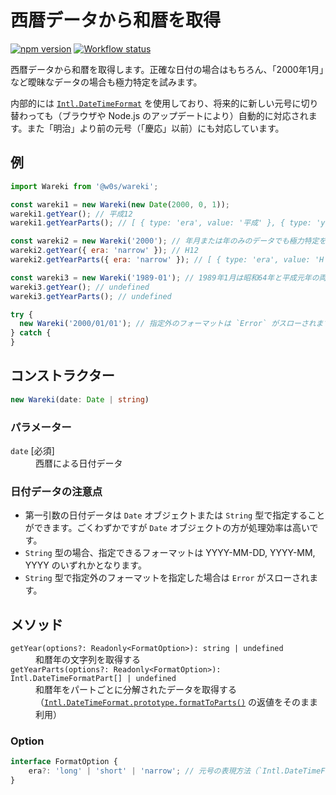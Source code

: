 # 西暦データから和暦を取得

[![npm version](https://badge.fury.io/js/%40w0s%2Fwareki.svg)](https://www.npmjs.com/package/@w0s/wareki)
[![Workflow status](https://github.com/SaekiTominaga/js-library/actions/workflows/wareki.yml/badge.svg)](https://github.com/SaekiTominaga/js-library/actions/workflows/wareki.yml)

西暦データから和暦を取得します。正確な日付の場合はもちろん、「2000年1月」など曖昧なデータの場合も極力特定を試みます。

内部的には [`Intl.DateTimeFormat`](https://developer.mozilla.org/ja/docs/Web/JavaScript/Reference/Global_Objects/Intl/DateTimeFormat) を使用しており、将来的に新しい元号に切り替わっても（ブラウザや Node.js のアップデートにより）自動的に対応されます。また「明治」より前の元号（「慶応」以前）にも対応しています。

## 例

```JavaScript
import Wareki from '@w0s/wareki';

const wareki1 = new Wareki(new Date(2000, 0, 1));
wareki1.getYear(); // 平成12
wareki1.getYearParts(); // [ { type: 'era', value: '平成' }, { type: 'year', value: '12' }, { type: 'literal', value: '年' } ]

const wareki2 = new Wareki('2000'); // 年月または年のみのデータでも極力特定を試みます
wareki2.getYear({ era: 'narrow' }); // H12
wareki2.getYearParts({ era: 'narrow' }); // [ { type: 'era', value: 'H' }, { type: 'year', value: '12' }, { type: 'literal', value: '年' } ]

const wareki3 = new Wareki('1989-01'); // 1989年1月は昭和64年と平成元年の両方が考えられるため、特定が不可能です
wareki3.getYear(); // undefined
wareki3.getYearParts(); // undefined

try {
  new Wareki('2000/01/01'); // 指定外のフォーマットは `Error` がスローされます
} catch {
}
```

## コンストラクター

```TypeScript
new Wareki(date: Date | string)
```

### パラメーター

<dl>
<dt><code>date</code> [必須]</dt>
<dd>西暦による日付データ</dd>
</dl>

### 日付データの注意点

- 第一引数の日付データは `Date` オブジェクトまたは `String` 型で指定することができます。ごくわずかですが `Date` オブジェクトの方が処理効率は高いです。
- `String` 型の場合、指定できるフォーマットは YYYY-MM-DD, YYYY-MM, YYYY のいずれかとなります。
- `String` 型で指定外のフォーマットを指定した場合は `Error` がスローされます。

## メソッド

<dl>
<dt><code>getYear(options?: Readonly&lt;FormatOption&gt;): string | undefined</code></dt>
<dd>和暦年の文字列を取得する</dd>
<dt><code>getYearParts(options?: Readonly&lt;FormatOption&gt;): Intl.DateTimeFormatPart[] | undefined</code></dt>
<dd>和暦年をパートごとに分解されたデータを取得する（<a href="https://developer.mozilla.org/ja/docs/Web/JavaScript/Reference/Global_Objects/Intl/DateTimeFormat/formatToParts"><code>Intl.DateTimeFormat.prototype.formatToParts()</code></a> の返値をそのまま利用）</dd>
</dl>

### Option

```TypeScript
interface FormatOption {
	era?: 'long' | 'short' | 'narrow'; // 元号の表現方法（`Intl.DateTimeFormat()` コンストラクターの `era` オプションと同等）
}
```

